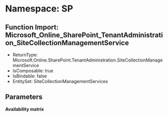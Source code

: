 # Namespace: SP

## Function Import: Microsoft_Online_SharePoint_TenantAdministration_SiteCollectionManagementService

- ReturnType: Microsoft.Online.SharePoint.TenantAdministration.SiteCollectionManagementService
- IsComposable: true
- IsBindable: false
- EntitySet: SiteCollectionManagementServices

## Parameters

**Availability matrix**

